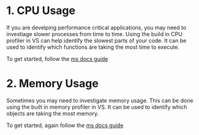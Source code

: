 # 1. CPU Usage
If you are develping performance critical applications, you may need to investiage slower processes from time to time. Using the build in CPU profiler in VS can help identify the slowest parts of your code. It can be used to identify which functions are taking the most time to execute.

To get started, follow the [ms docs guide](https://learn.microsoft.com/visualstudio/profiling/cpu-usage)

# 2. Memory Usage
Sometimes you may need to investigate memory usage. This can be done using the built in memory profiler in VS. It can be used to identify which objects are taking the most memory.

To get started, again follow the [ms docs guide](https://learn.microsoft.com/visualstudio/profiling/dotnet-alloc-tool)